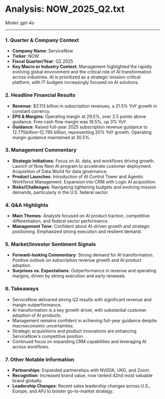 # Analysis: NOW_2025_Q2.txt

*Model: gpt-4o*

---

### 1. Quarter & Company Context
- **Company Name**: ServiceNow
- **Ticker**: NOW
- **Fiscal Quarter/Year**: Q2 2025
- **Key Macro or Industry Context**: Management highlighted the rapidly evolving global environment and the critical role of AI transformation across industries. AI is prioritized as a strategic mission-critical platform, with IT budgets increasingly focused on AI solutions.

### 2. Headline Financial Results
- **Revenue**: $3.113 billion in subscription revenues, a 21.5% YoY growth in constant currency.
- **EPS & Margins**: Operating margin at 29.5%, over 2.5 points above guidance. Free cash flow margin was 16.5%, up 3% YoY.
- **Guidance**: Raised full-year 2025 subscription revenue guidance to $12.775 billion–$12.795 billion, representing 20% YoY growth. Operating margin guidance maintained at 30.5%.

### 3. Management Commentary
- **Strategic Initiatives**: Focus on AI, data, and workflows driving growth. Launch of Now Next AI program to accelerate customer deployment. Acquisition of Data.World for data governance.
- **Product Launches**: Introduction of AI Control Tower and Agentic Workforce Management. Expansion into CRM with Logic AI acquisition.
- **Risks/Challenges**: Navigating tightening budgets and evolving mission demands, particularly in the U.S. federal sector.

### 4. Q&A Highlights
- **Main Themes**: Analysts focused on AI product traction, competitive differentiation, and federal sector performance.
- **Management Tone**: Confident about AI-driven growth and strategic positioning. Emphasized strong execution and resilient demand.

### 5. Market/Investor Sentiment Signals
- **Forward-looking Commentary**: Strong demand for AI transformation. Positive outlook on subscription revenue growth and AI product adoption.
- **Surprises vs. Expectations**: Outperformance in revenue and operating margins, driven by strong execution and early renewals.

### 6. Takeaways
- ServiceNow delivered strong Q2 results with significant revenue and margin outperformance.
- AI transformation is a key growth driver, with substantial customer adoption of AI products.
- Management remains confident in achieving full-year guidance despite macroeconomic uncertainties.
- Strategic acquisitions and product innovations are enhancing ServiceNow's competitive position.
- Continued focus on expanding CRM capabilities and leveraging AI across workflows.

### 7. Other Notable Information
- **Partnerships**: Expanded partnerships with NVIDIA, UKG, and Zoom.
- **Recognition**: Increased brand value, now ranked 42nd most valuable brand globally.
- **Leadership Changes**: Recent sales leadership changes across U.S., Europe, and APJ to bolster go-to-market strategy.